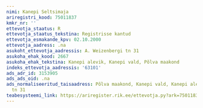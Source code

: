 ```yaml
---
nimi: Kanepi Seltsimaja
ariregistri_kood: 75011837
kmkr_nr: ''
ettevotja_staatus: R
ettevotja_staatus_tekstina: Registrisse kantud
ettevotja_esmakande_kpv: 02.10.2000
ettevotja_aadress: .na
asukoht_ettevotja_aadressis: A. Weizenbergi tn 31
asukoha_ehak_kood: 2667
asukoha_ehak_tekstina: Kanepi alevik, Kanepi vald, Põlva maakond
indeks_ettevotja_aadressis: '63101'
ads_adr_id: 3153905
ads_ads_oid: .na
ads_normaliseeritud_taisaadress: Põlva maakond, Kanepi vald, Kanepi alevik, A. Weizenbergi
  tn 31
teabesysteemi_link: https://ariregister.rik.ee/ettevotja.py?ark=75011837&ref=rekvisiidid
---
```

